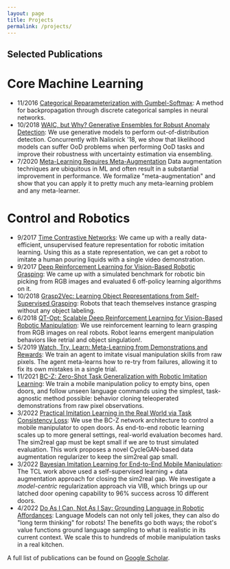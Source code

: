 ```yaml
---
layout: page
title: Projects
permalink: /projects/
---
```


## Selected Publications

# Core Machine Learning

- 11/2016 [Categorical Reparameterization with Gumbel-Softmax](https://arxiv.org/abs/1611.01144): A method for backpropagation through discrete categorical samples in neural networks.
- 10/2018 [WAIC, but Why? Generative Ensembles for Robust Anomaly Detection](https://arxiv.org/abs/1810.01392): We use generative models to perform out-of-distribution detection. Concurrently with Nalisnick '18, we show that likelihood models can suffer OoD problems when performing OoD tasks and improve their robustness with uncertainty estimation via ensembling.
- 7/2020 [Meta-Learning Requires Meta-Augmentation](https://arxiv.org/abs/2007.05549/)
Data augmentation techniques are ubiquitous in ML and often result in a substantial improvement in performance. We formalize "meta-augmentation" and show that you can apply it to pretty much any meta-learning problem and any meta-learner.

# Control and Robotics

- 9/2017 [Time Contrastive Networks](https://sermanet.github.io/tcn/): We came up with a really data-efficient, unsupervised feature representation for robotic imitation learning. Using this as a state representation, we can get a robot to imitate a human pouring liquids with a single video demonstration.
- 9/2017 [Deep Reinforcement Learning for Vision-Based Robotic Grasping](https://goo.gl/pyMd6p): We came up with a simulated benchmark for robotic bin picking from RGB images and evaluated 6 off-policy learning algorithms on it.
- 10/2018 [Grasp2Vec: Learning Object Representations from Self-Supervised Grasping](https://sites.google.com/site/grasp2vec/): Robots that teach themselves instance grasping without any object labeling.
- 6/2018 [QT-Opt: Scalable Deep Reinforcement Learning for Vision-Based Robotic Manipulation](https://sites.google.com/corp/view/qtopt): We use reinforcement learning to learn grasping from RGB images on real robots. Robot learns emergent manipulation behaviors like retrial and object singulation!.
- 5/2019 [Watch, Try, Learn: Meta-Learning from Demonstrations and Rewards](https://sites.google.com/corp/view/watch-try-learn-project/): We train an agent to imitate visual manipulation skills from raw pixels. The agent meta-learns how to re-try from failures, allowing it to fix its own mistakes in a single trial.
- 11/2021 [BC-Z: Zero-Shot Task Generalization with Robotic Imitation Learning](https://sites.google.com/view/bc-z/home): We train a mobile manipulation policy to empty bins, open doors, and follow unseen language commands using the simplest, task-agnostic method possible: behavior cloning teleoperated demonstrations from raw pixel observations.
- 3/2022 [Practical Imitation Learning in the Real World via Task Consistency Loss](https://arxiv.org/abs/2202.01862): We use the BC-Z network architecture to control a mobile manipulator to open doors. As end-to-end robotic learning scales up to more general settings, real-world evaluation becomes hard. The sim2real gap must be kept small if we are to trust simulated evaluation. This work proposes a novel CycleGAN-based data augmentation regularizer to keep the sim2real gap small.
- 3/2022 [Bayesian Imitation Learning for End-to-End Mobile Manipulation](https://arxiv.org/abs/2202.07600): The TCL work above used a self-supervised learning + data augmentation approach for closing the sim2real gap. We investigate a *model-centric* regularization approach via VIB, which brings up our latched door opening capability to 96% success across 10 different doors. 
- 4/2022 [Do As I Can, Not As I Say: Grounding Language in Robotic Affordances](https://say-can.github.io/): Language Models can not only tell jokes, they can also do "long term thinking" for robots! The benefits go both ways; the robot's value functions ground language sampling to what is realistic in its current context. We scale this to hundreds of mobile manipulation tasks in a real kitchen.


A full list of publications can be found on [Google Scholar](https://scholar.google.com/citations?user=JOYf6ygAAAAJ&hl=en&oi=ao).
